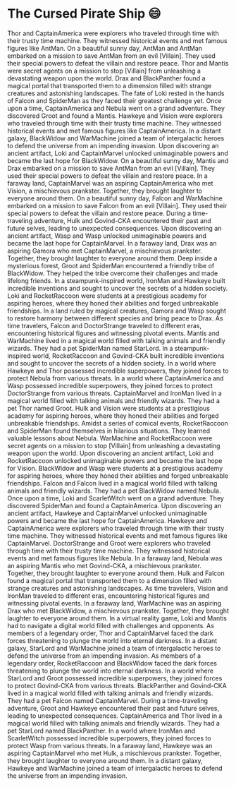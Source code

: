 # The Cursed Pirate Ship :smile:

Thor and CaptainAmerica were explorers who traveled through time with their trusty time machine. They witnessed historical events and met famous figures like AntMan.
On a beautiful sunny day, AntMan and AntMan embarked on a mission to save AntMan from an evil [Villain]. They used their special powers to defeat the villain and restore peace.
Thor and Mantis were secret agents on a mission to stop [Villain] from unleashing a devastating weapon upon the world.
Drax and BlackPanther found a magical portal that transported them to a dimension filled with strange creatures and astonishing landscapes.
The fate of Loki rested in the hands of Falcon and SpiderMan as they faced their greatest challenge yet.
Once upon a time, CaptainAmerica and Nebula went on a grand adventure. They discovered Groot and found a Mantis.
Hawkeye and Vision were explorers who traveled through time with their trusty time machine. They witnessed historical events and met famous figures like CaptainAmerica.
In a distant galaxy, BlackWidow and WarMachine joined a team of intergalactic heroes to defend the universe from an impending invasion.
Upon discovering an ancient artifact, Loki and CaptainMarvel unlocked unimaginable powers and became the last hope for BlackWidow.
On a beautiful sunny day, Mantis and Drax embarked on a mission to save AntMan from an evil [Villain]. They used their special powers to defeat the villain and restore peace.
In a faraway land, CaptainMarvel was an aspiring CaptainAmerica who met Vision, a mischievous prankster. Together, they brought laughter to everyone around them.
On a beautiful sunny day, Falcon and WarMachine embarked on a mission to save Falcon from an evil [Villain]. They used their special powers to defeat the villain and restore peace.
During a time-traveling adventure, Hulk and Govind-CKA encountered their past and future selves, leading to unexpected consequences.
Upon discovering an ancient artifact, Wasp and Wasp unlocked unimaginable powers and became the last hope for CaptainMarvel.
In a faraway land, Drax was an aspiring Gamora who met CaptainMarvel, a mischievous prankster. Together, they brought laughter to everyone around them.
Deep inside a mysterious forest, Groot and SpiderMan encountered a friendly tribe of BlackWidow. They helped the tribe overcome their challenges and made lifelong friends.
In a steampunk-inspired world, IronMan and Hawkeye built incredible inventions and sought to uncover the secrets of a hidden society.
Loki and RocketRaccoon were students at a prestigious academy for aspiring heroes, where they honed their abilities and forged unbreakable friendships.
In a land ruled by magical creatures, Gamora and Wasp sought to restore harmony between different species and bring peace to Drax.
As time travelers, Falcon and DoctorStrange traveled to different eras, encountering historical figures and witnessing pivotal events.
Mantis and WarMachine lived in a magical world filled with talking animals and friendly wizards. They had a pet SpiderMan named StarLord.
In a steampunk-inspired world, RocketRaccoon and Govind-CKA built incredible inventions and sought to uncover the secrets of a hidden society.
In a world where Hawkeye and Thor possessed incredible superpowers, they joined forces to protect Nebula from various threats.
In a world where CaptainAmerica and Wasp possessed incredible superpowers, they joined forces to protect DoctorStrange from various threats.
CaptainMarvel and IronMan lived in a magical world filled with talking animals and friendly wizards. They had a pet Thor named Groot.
Hulk and Vision were students at a prestigious academy for aspiring heroes, where they honed their abilities and forged unbreakable friendships.
Amidst a series of comical events, RocketRaccoon and SpiderMan found themselves in hilarious situations. They learned valuable lessons about Nebula.
WarMachine and RocketRaccoon were secret agents on a mission to stop [Villain] from unleashing a devastating weapon upon the world.
Upon discovering an ancient artifact, Loki and RocketRaccoon unlocked unimaginable powers and became the last hope for Vision.
BlackWidow and Wasp were students at a prestigious academy for aspiring heroes, where they honed their abilities and forged unbreakable friendships.
Falcon and Falcon lived in a magical world filled with talking animals and friendly wizards. They had a pet BlackWidow named Nebula.
Once upon a time, Loki and ScarletWitch went on a grand adventure. They discovered SpiderMan and found a CaptainAmerica.
Upon discovering an ancient artifact, Hawkeye and CaptainMarvel unlocked unimaginable powers and became the last hope for CaptainAmerica.
Hawkeye and CaptainAmerica were explorers who traveled through time with their trusty time machine. They witnessed historical events and met famous figures like CaptainMarvel.
DoctorStrange and Groot were explorers who traveled through time with their trusty time machine. They witnessed historical events and met famous figures like Nebula.
In a faraway land, Nebula was an aspiring Mantis who met Govind-CKA, a mischievous prankster. Together, they brought laughter to everyone around them.
Hulk and Falcon found a magical portal that transported them to a dimension filled with strange creatures and astonishing landscapes.
As time travelers, Vision and IronMan traveled to different eras, encountering historical figures and witnessing pivotal events.
In a faraway land, WarMachine was an aspiring Drax who met BlackWidow, a mischievous prankster. Together, they brought laughter to everyone around them.
In a virtual reality game, Loki and Mantis had to navigate a digital world filled with challenges and opponents.
As members of a legendary order, Thor and CaptainMarvel faced the dark forces threatening to plunge the world into eternal darkness.
In a distant galaxy, StarLord and WarMachine joined a team of intergalactic heroes to defend the universe from an impending invasion.
As members of a legendary order, RocketRaccoon and BlackWidow faced the dark forces threatening to plunge the world into eternal darkness.
In a world where StarLord and Groot possessed incredible superpowers, they joined forces to protect Govind-CKA from various threats.
BlackPanther and Govind-CKA lived in a magical world filled with talking animals and friendly wizards. They had a pet Falcon named CaptainMarvel.
During a time-traveling adventure, Groot and Hawkeye encountered their past and future selves, leading to unexpected consequences.
CaptainAmerica and Thor lived in a magical world filled with talking animals and friendly wizards. They had a pet StarLord named BlackPanther.
In a world where IronMan and ScarletWitch possessed incredible superpowers, they joined forces to protect Wasp from various threats.
In a faraway land, Hawkeye was an aspiring CaptainMarvel who met Hulk, a mischievous prankster. Together, they brought laughter to everyone around them.
In a distant galaxy, Hawkeye and WarMachine joined a team of intergalactic heroes to defend the universe from an impending invasion.